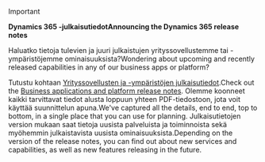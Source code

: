 > [!IMPORTANT]
> <span data-ttu-id="37cd1-101">**Dynamics 365 -julkaisutiedot**</span><span class="sxs-lookup"><span data-stu-id="37cd1-101">**Announcing the Dynamics 365 release notes**</span></span>
>
> <span data-ttu-id="37cd1-102">Haluatko tietoja tulevien ja juuri julkaistujen yrityssovellustemme tai -ympäristöjemme ominaisuuksista?</span><span class="sxs-lookup"><span data-stu-id="37cd1-102">Wondering about upcoming and recently released capabilities in any of our business apps or platform?</span></span> 
> 
> <span data-ttu-id="37cd1-103">Tutustu kohtaan [Yrityssovellusten ja -ympäristöjen julkaisutiedot](https://go.microsoft.com/fwlink/?linkid=2010158).</span><span class="sxs-lookup"><span data-stu-id="37cd1-103">Check out the [Business applications and platform release notes](https://go.microsoft.com/fwlink/?linkid=2010158).</span></span> <span data-ttu-id="37cd1-104">Olemme koonneet kaikki tarvittavat tiedot alusta loppuun yhteen PDF-tiedostoon, jota voit käyttää suunnittelun apuna.</span><span class="sxs-lookup"><span data-stu-id="37cd1-104">We've captured all the details, end to end, top to bottom, in a single place that you can use for planning.</span></span> <span data-ttu-id="37cd1-105">Julkaisutietojen version mukaan saat tietoja uusista palveluista ja toiminnoista sekä myöhemmin julkaistavista uusista ominaisuuksista.</span><span class="sxs-lookup"><span data-stu-id="37cd1-105">Depending on the version of the release notes, you can find out about new services and capabilities, as well as new features releasing in the future.</span></span>
